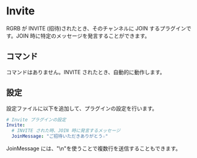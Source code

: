 Invite
======

RGRB が INVITE (招待)されたとき、そのチャンネルに JOIN するプラグインです。JOIN 時に特定のメッセージを発言することができます。

コマンド
--------

コマンドはありません。INVITE されたとき、自動的に動作します。

設定
----

設定ファイルに以下を追加して、プラグインの設定を行います。

```yaml
# Invite プラグインの設定
Invite:
  # INVITE された時、JOIN 時に発言するメッセージ
  JoinMessage: "ご招待いただきありがとう☆"
```

JoinMessage には、"\n"を使うことで複数行を送信することもできます。
